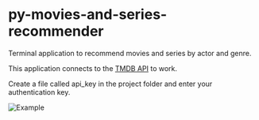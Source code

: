 # py-movies-and-series-recommender

Terminal application to recommend movies and series by actor and genre.

This application connects to the [TMDB API](https://www.themoviedb.org) to work. 

Create a file called api_key in the project folder and enter your authentication key.

![Example](https://64.media.tumblr.com/c81407e7ea43ef65db1d966f21b142d8/a3daf5666dae4b18-86/s640x960/6fcfc2f7f66fff9f023c7ed813009fd6da5fa238.gifv)

